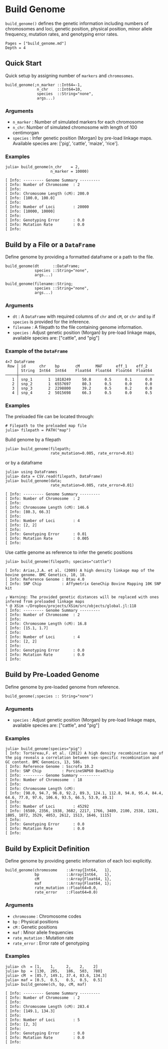 # Build Genome

`build_genome()` defines the genetic information including numbers of chromosomes and loci, genetic position, physical position, minor allele frequency, mutation rates, and genotyping error rates.

```@contents
Pages = ["build_genome.md"]
Depth = 4
```

## Quick Start
Quick setup by assigning number of `markers` and `chromosomes`.

    build_genome(;n_marker ::Int64=-1,
                  n_chr    ::Int64=10,
                  species  ::String="none",
                  args...)

### Arguments
- `n_marker` : Number of simulated markers for each chromosome
- `n_chr`: Number of simulated chromosome with length of 100 centimorgan
- `species` : Infer genetic position (Morgan) by pre-load linkage maps. Available species are: ['pig', 'cattle', 'maize', 'rice'].

### Examples
```jldoctest
julia> build_genome(n_chr    = 2,
                    n_marker = 10000)

[ Info: --------- Genome Summary ---------
[ Info: Number of Chromosome  : 2
[ Info:
[ Info: Chromosome Length (cM): 200.0
[ Info: [100.0, 100.0]
[ Info:
[ Info: Number of Loci        : 20000
[ Info: [10000, 10000]
[ Info:
[ Info: Genotyping Error      : 0.0
[ Info: Mutation Rate         : 0.0
[ Info:
```

## Build by a File or a `DataFrame`
Define genome by providing a formatted dataframe or a path to the file.

    build_genome(dt      ::DataFrame;
                 species ::String="none",
                 args...)

    build_genome(filename::String;
                 species ::String="none",
                 args...)

### Arguments
- `dt` : A `DataFrame` with required columns of `chr` and `cM`, or `chr` and `bp` if `species` is provided for the inference.
- `filename` : A filepath to the file containing genome information.
- `species` : Adjust genetic position (Morgan) by pre-load linkage maps, available species are: ["cattle", and "pig"]

### Example of the `DataFrame`
```
4×7 DataFrame
 Row │ id      chr    bp       cM       MAF      eff_1    eff_2
     │ String  Int64  Int64    Float64  Float64  Float64  Float64
─────┼────────────────────────────────────────────────────────────
   1 │ snp_1       1  1818249     50.8      0.5      0.1      0.0
   2 │ snp_2       1  6557697     80.3      0.5      0.0      0.0
   3 │ snp_3       2  2298800     39.2      0.5      0.2      0.0
   4 │ snp_4       2  5015698     66.3      0.5      0.0      0.5
```

### Examples
The preloaded file can be located through:
```jldoctest
# Filepath to the preloaded map file
julia> filepath = PATH("map")
```

Build genome by a filepath
```jldoctest
julia> build_genome(filepath;
                    rate_mutation=0.005, rate_error=0.01)
```

or by a dataframe
```jldoctest
julia> using DataFrames
julia> data = CSV.read(filepath, DataFrame)
julia> build_genome(data;
                    rate_mutation=0.005, rate_error=0.01)

[ Info: --------- Genome Summary ---------
[ Info: Number of Chromosome  : 2
[ Info:
[ Info: Chromosome Length (cM): 146.6
[ Info: [80.3, 66.3]
[ Info:
[ Info: Number of Loci        : 4
[ Info: [2, 2]
[ Info:
[ Info: Genotyping Error      : 0.01
[ Info: Mutation Rate         : 0.005
[ Info:
```

Use cattle genome as reference to infer the genetic positions
```jldoctest
julia> build_genome(filepath; species="cattle")

[ Info: Arias,J.A. et al. (2009) A high density linkage map of the bovine genome. BMC Genetics, 10, 18.
[ Info: Reference Genome : Btau 4.0
[ Info: SNP Chip         : Affymetrix GeneChip Bovine Mapping 10K SNP kit

┌ Warning: The provided genetic distances will be replaced with ones infered from preloaded linkage maps
└ @ XSim ~/Dropbox/projects/XSim/src/objects/global.jl:118
[ Info: --------- Genome Summary ---------
[ Info: Number of Chromosome  : 2
[ Info:
[ Info: Chromosome Length (cM): 16.8
[ Info: [15.1, 1.7]
[ Info:
[ Info: Number of Loci        : 4
[ Info: [2, 2]
[ Info:
[ Info: Genotyping Error      : 0.0
[ Info: Mutation Rate         : 0.0
[ Info:

```
## Build by Pre-Loaded Genome
Define genome by pre-loaded genome from reference.

    build_genome(;species :: String="none")

### Arguments
- `species` : Adjust genetic position (Morgan) by pre-load linkage maps, available species are: ["cattle", and "pig"]

### Examples
```jldoctest
julia> build_genome(species="pig")
[ Info: Tortereau,F. et al. (2012) A high density recombination map of the pig reveals a correlation between sex-specific recombination and GC content. BMC Genomics, 13, 586.
[ Info: Reference Genome : Sscrofa 10.2
[ Info: SNP Chip         : PorcineSNP60 BeadChip
[ Info: --------- Genome Summary ---------
[ Info: Number of Chromosome  : 18
[ Info: 
[ Info: Chromosome Length (cM):
[ Info: [98.0, 94.7, 96.8, 92.2, 89.3, 124.1, 112.8, 94.8, 95.4, 84.4, 64.6, 77.0, 97.6, 106.6, 93.5, 66.5, 53.9, 49.1]
[ Info: 
[ Info: Number of Loci        : 45292
[ Info: [6580, 2356, 1938, 3682, 2217, 1766, 3489, 2100, 2538, 1281, 1805, 1072, 3529, 4053, 2612, 1513, 1646, 1115]
[ Info: 
[ Info: Genotyping Error      : 0.0
[ Info: Mutation Rate         : 0.0
[ Info: 
```

## Build by Explicit Definition
Define genome by providing genetic information of each loci explicitly.

    build_genome(chromosome    ::Array{Int64,   1},
                 bp            ::Array{Int64,   1},
                 cM            ::Array{Float64, 1},
                 maf           ::Array{Float64, 1};
                 rate_mutation ::Float64=0.0,
                 rate_error    ::Float64=0.0)

### Arguments
- `chromosome` : Chromosome codes
- `bp` : Physical positions
- `cM` : Genetic positions
- `maf` : Minor allele frequencies
- `rate_mutation` : Mutation rate
- `rate_error` : Error rate of genotyping

### Examples
```jldoctest
julia> ch  = [1,    1,     2,    2,    2]
julia> bp  = [130,  205,   186,  503,  780]
julia> cM  = [85.7, 149.1, 37.4, 83.6, 134.3]
julia> maf = [0.5,  0.5,   0.5,  0.5,  0.5]
julia> build_genome(ch, bp, cM, maf)

[ Info: --------- Genome Summary ---------
[ Info: Number of Chromosome  : 2
[ Info:
[ Info: Chromosome Length (cM): 283.4
[ Info: [149.1, 134.3]
[ Info:
[ Info: Number of Loci        : 5
[ Info: [2, 3]
[ Info:
[ Info: Genotyping Error      : 0.0
[ Info: Mutation Rate         : 0.0
[ Info:
```
